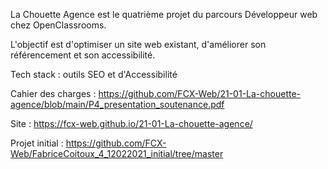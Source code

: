 La Chouette Agence est le quatrième projet du parcours Développeur web chez OpenClassrooms.

L'objectif est d'optimiser un site web existant, d'améliorer son référencement et son accessibilité.

Tech stack : outils SEO et d'Accessibilité

Cahier des charges : https://github.com/FCX-Web/21-01-La-chouette-agence/blob/main/P4_presentation_soutenance.pdf

Site : https://fcx-web.github.io/21-01-La-chouette-agence/

Projet initial : https://github.com/FCX-Web/FabriceCoitoux_4_12022021_initial/tree/master

